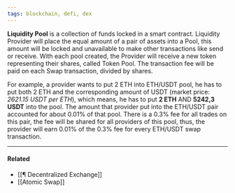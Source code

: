```yaml
---
tags: blockchain, defi, dex
---
```


**Liquidity Pool** is a collection of funds locked in a smart contract.
Liquidity Provider will place the equal amount of a pair of assets into a Pool,
this amount will be locked and unavailable to make other transactions like send
or receive. With each pool created, the Provider will receive a new token
representing their shares, called Token Pool. The transaction fee will be paid
on each Swap transaction, divided by shares.

For example, a provider wants to put 2 ETH into ETH/USDT pool, he has to put
both 2 ETH and the corresponding amount of USDT (market price: _2621.15 USDT per
ETH_), which means, he has to put **2 ETH** AND **5242,3 USDT** into the pool.
The amount that provider put into the ETH/USDT pair accounted for about 0.01% of
that pool. There is a 0.3% fee for all trades on this pair, the fee will be
shared for all providers of this pool, thus, the provider will earn 0.01% of the
0.3% fee for every ETH/USDT swap transaction.

---

#### Related

- [[¶ Decentralized Exchange]]
- [[Atomic Swap]]
